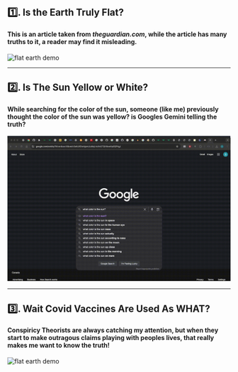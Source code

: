 ## 1️⃣. Is the Earth Truly Flat?

####  This is an article taken from *theguardian.com*, while the article has many truths to it, a reader may find it misleading.

![flat earth demo](demo1.gif) 


---

## 2️⃣. Is The Sun Yellow or White?

#### While searching for the color of the sun, someone (like me) previously thought the color of the sun was yellow? is Googles Gemini telling the truth?

![sun demo](demo2.gif) 

---
## 3️⃣. Wait Covid Vaccines Are Used As WHAT?

#### Conspiricy Theorists are always catching my attention, but when they start to make outragous claims playing with peoples lives, that really makes me want to know the truth!

![flat earth demo](demo3.gif) 

